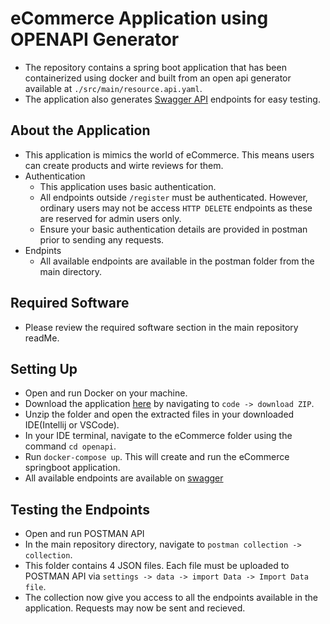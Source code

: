 # eCommerce Application using OPENAPI Generator

- The repository contains a spring boot application that has been containerized using docker and built from an open api generator available at `./src/main/resource.api.yaml`.
- The application also generates [Swagger API](http://localhost:8080/swagger-ui/index.html) endpoints for easy testing.

## About the Application
- This application is mimics the world of eCommerce. This means users can create products and wirte reviews for them.
- Authentication
  - This application uses basic authentication.
  - All endpoints outside `/register` must be authenticated. However, ordinary users may not be access `HTTP DELETE` endpoints as these are reserved for admin users only.
  - Ensure your basic authentication details are provided in postman prior to sending any requests.
- Endpints
  - All available endpoints are available in the postman folder from the main directory.

## Required Software
 - Please review the required software section in the main repository readMe. 

## Setting Up
- Open and run Docker on your machine.
- Download the application [here](https://github.com/IntegrationWorks/springboot-docker-applications) by navigating to `code -> download ZIP`.
- Unzip the folder and open the extracted files in your downloaded IDE(Intellij or VSCode).
- In your IDE terminal, navigate to the eCommerce folder using the command `cd openapi`.
- Run `docker-compose up`. This will create and run the eCommerce springboot application.
- All available endpoints are available on [swagger](http://localhost:8080/swagger-ui/index.html)

## Testing the Endpoints
- Open and run POSTMAN API
- In the main repository directory, navigate to `postman collection -> collection`.
- This folder contains 4 JSON files. Each file must be uploaded to POSTMAN API via `settings -> data -> import Data -> Import Data file`.
- The collection now give you access to all the endpoints available in the application. Requests may now be sent and recieved.

